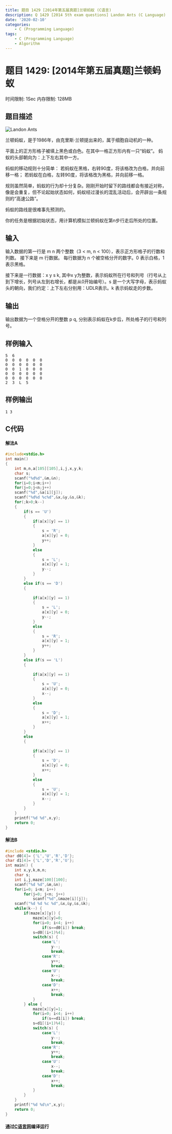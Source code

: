 ```yaml
---
title: 题目 1429 [2014年第五届真题]兰顿蚂蚁 (C语言)
description: Q 1429 [2014 5th exam questions] Landon Ants (C Language)
date: '2020-02-10'
categories:
    - C (Programming Language)
tags:
    - C (Programming Language)
    - Algorithm
---
```


# 题目 1429: \[2014年第五届真题\]兰顿蚂蚁
时间限制: 1Sec 内存限制: 128MB
## 题目描述
![Landon Ants](https://raw.githubusercontent.com/JavenJin/blog-image/master/content/post/%E8%93%9D%E6%A1%A5%E6%9D%AF/Q%201429/landon-ants.png)

兰顿蚂蚁，是于1986年，由克里斯·兰顿提出来的，属于细胞自动机的一种。


平面上的正方形格子被填上黑色或白色。在其中一格正方形内有一只“蚂蚁”。
蚂蚁的头部朝向为：上下左右其中一方。

蚂蚁的移动规则十分简单：
若蚂蚁在黑格，右转90度，将该格改为白格，并向前移一格；
若蚂蚁在白格，左转90度，将该格改为黑格，并向前移一格。

规则虽然简单，蚂蚁的行为却十分复杂。刚刚开始时留下的路线都会有接近对称，像是会重复，但不论起始状态如何，蚂蚁经过漫长的混乱活动后，会开辟出一条规则的“高速公路”。

蚂蚁的路线是很难事先预测的。

你的任务是根据初始状态，用计算机模拟兰顿蚂蚁在第n步行走后所处的位置。
## 输入
输入数据的第一行是  m  n  两个整数（3  <   m,  n  <   100），表示正方形格子的行数和列数。 
接下来是  m  行数据。 
每行数据为  n  个被空格分开的数字。0  表示白格，1  表示黑格。 

接下来是一行数据：x  y  s  k,  其中x  y为整数，表示蚂蚁所在行号和列号（行号从上到下增长，列号从左到右增长，都是从0开始编号）。s  是一个大写字母，表示蚂蚁头的朝向，我们约定：上下左右分别用：UDLR表示。k  表示蚂蚁走的步数。 
## 输出
输出数据为一个空格分开的整数  p  q,  分别表示蚂蚁在k步后，所处格子的行号和列号。
## 样例输入
```
5  6 
0  0  0  0  0  0 
0  0  0  0  0  0 
0  0  1  0  0  0 
0  0  0  0  0  0 
0  0  0  0  0  0 
2  3  L  5 
```
## 样例输出
```
1 3
```
## C代码
#### 解法A
```c
#include<stdio.h>
int main()
{
    int m,n,a[105][105],i,j,x,y,k;
    char s;
    scanf("%d%d",&m,&n);
    for(i=0;i<m;i++)
    for(j=0;j<n;j++)
    scanf("%d",&a[i][j]);
    scanf("%d%d %c%d",&x,&y,&s,&k);
    for(;k>0;k--)
    {
        if(s == 'U')
        {
            if(a[x][y] == 1)
            {
                s = 'R';
                a[x][y] = 0;
                y++;
            }
            else
            {
                s = 'L';
                a[x][y] = 1;
                y--;
            }
        }
        else if(s == 'D')
        {
            
            if(a[x][y] == 1)
            {
                s = 'L';
                a[x][y] = 0;
                y--;
            }
            else
            {
                s = 'R';
                a[x][y] = 1;
                y++;
            }
        }
        else if(s == 'L')
        {
            
            if(a[x][y] == 1)
            {
                s = 'U';
                a[x][y] = 0;
                x--;
            }
            else
            {
                s = 'D';
                a[x][y] = 1;
                x++;
            }
        }
        else
        {
            
            if(a[x][y] == 1)
            {
                s = 'D';
                a[x][y] = 0;
                x++;
            }
            else
            {
                s = 'U';
                a[x][y] = 1;
                x--;
            }
        }
    }
    printf("%d %d",x,y);
    return 0;
}
```
#### 解法B
```c
#include <stdio.h>
char d0[4]= {'L','U','R','D'};
char d1[4]= {'L','D','R','U'};
int main() {
	int x,y,k,m,n;
	char s;
	int i,j,maze[100][100];
	scanf("%d %d",&m,&n);
	for(i=0; i<m; i++)
		for(j=0; j<n; j++)
			scanf("%d",&maze[i][j]);
	scanf("%d %d %c %d",&x,&y,&s,&k);
	while(k--) {
		if(maze[x][y]) {
			maze[x][y]=0;
			for(i=0; i<4; i++)
				if(s==d0[i]) break;
			s=d0[(i+1)%4];
			switch(s) {
				case'L':
					y--;
					break;
				case'R':
					y++;
					break;
				case'U':
					x--;
					break;
				case'D':
					x++;
					break;
			}
		} else {
			maze[x][y]=1;
			for(i=0; i<4; i++)
				if(s==d1[i]) break;
			s=d1[(i+1)%4];
			switch(s) {
				case'L':
					y--;
					break;
				case'R':
					y++;
					break;
				case'U':
					x--;
					break;
				case'D':
					x++;
					break;
			}
		}
	}
	printf("%d %d\n",x,y);
	return 0;
}
```
#### 通过[C语言网](https://www.dotcpp.com/)编译运行